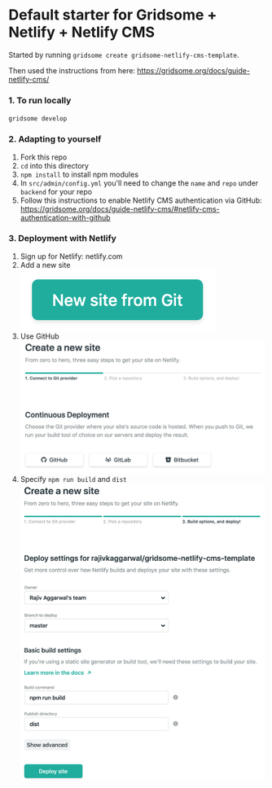 # Default starter for Gridsome + Netlify + Netlify CMS

Started by running `gridsome create gridsome-netlify-cms-template`.

Then used the instructions from here: https://gridsome.org/docs/guide-netlify-cms/

### 1. To run locally

`gridsome develop`

### 2. Adapting to yourself

1. Fork this repo
2. `cd` into this directory
3. `npm install` to install npm modules
4. In `src/admin/config.yml` you'll need to change the `name` and `repo` under `backend` for your repo
5. Follow this instructions to enable Netlify CMS authentication via GitHub: https://gridsome.org/docs/guide-netlify-cms/#netlify-cms-authentication-with-github

### 3. Deployment with Netlify

1. Sign up for Netlify: netlify.com
2. Add a new site<br/>
![New Site from Git](readme_content/new_site.png)
3. Use GitHub<br/>
![Choose GitHub](readme_content/choose_github.png)
4. Specify `npm run build` and `dist`<br/>
![Choose GitHub](readme_content/specify_build_dist.png)